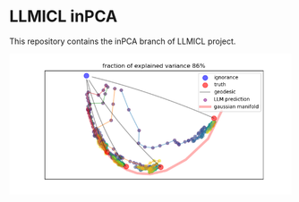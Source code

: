 # LLMICL inPCA
This repository contains the inPCA branch of LLMICL project.

![sigma_0.1_0.3_0.5_0.7_traj_Hellinger_2D](./figures/sigma_0.1_0.3_0.5_0.7_traj_Hellinger_2D.png)

